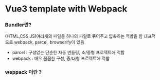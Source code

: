 # Vue3 template with Webpack

### Bundler란?
(HTML,CSS,JS)여러개의 파일을 하나의 파일로 묶어주고 압축하는 역할을 함
대표적으로 webpack, parcel, browserify이 있음

* parcel : 구성없는 단순한 자동 번들링, 소/중형 프로젝트에 적합
* webpack : 매우 꼼꼼한 구성, 중/대형 프로젝트에 적합

### weppack 이란 ?
